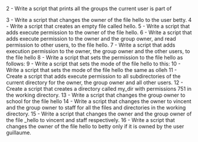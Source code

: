 2 - Write a script that prints all the groups the current user is part of

 3 - Write a script that changes the owner of the file hello to the user betty. 4 - Write a script that creates an empty file called hello. 5 - Write a script that adds execute permission to the owner of the file hello. 6 - Write a script that adds execute permission to the owner and the group owner, and read permission to other users, to the file hello. 7 - Write a script that adds execution permission to the owner, the group owner and the other users, to the file hello 8 - Write a script that sets the permission to the file hello as follows: 9 - Write a script that sets the mode of the file hello to this: 10 - Write a script that sets the mode of the file hello the same as olleh  11 - Create a script that adds execute permission to all subdirectories of the current directory for the owner, the group owner and all other users. 12 - Create a script that creates a directory called my_dir  with permissions 751 in the working directory. 13 - Write a script that changes the group owner to school for the file hello 14 - Write a script that changes the owner to vincent and the group owner to staff for all the files and directories in the working directory. 15 - Write a script that changes the owner and the group owner of the file _hello to vincent and staff respectively. 16 - Write a script that changes the owner of the file hello to betty only if it is owned by the user guillaume.


